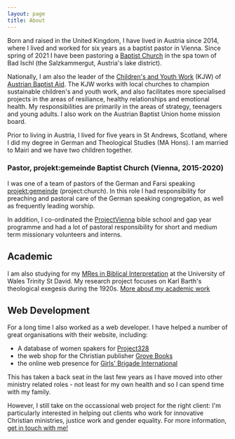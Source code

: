 ```yaml
---
layout: page
title: About
---
```


Born and raised in the United Kingdom, I have lived in Austria since 2014, where I lived and worked for six years as a baptist pastor in Vienna. Since spring of 2021 I have been pastoring a [Baptist Church](http://www.baptisten-badischl.net/) in the spa town of Bad Ischl (the Salzkammergut, Austria's lake district).

Nationally, I am also the leader of the [Children's and Youth Work](https://kjw-baptisten.at) (KJW) of [Austrian Baptist Aid](http://austrianbaptistaid.com). The KJW works with local churches to champion sustainable children's and youth work, and also facilitates more specialised projects in the areas of resiliance, healthy relationships and emotional health. My responsibilities are primarily in the areas of strategy, teenagers and young adults. I also work on the Austrian Baptist Union home mission board. 

Prior to living in Austria, I lived for five years in St Andrews, Scotland, where I did my degree in German and Theological Studies (MA Hons). I am married to Mairi and we have two children together.

### Pastor, projekt:gemeinde Baptist Church (Vienna, 2015-2020)
I was one of a team of pastors of the German and Farsi speaking [projekt:gemeinde](https://projektgemeinde.wien) (project:church). In this role I had responsibility for preaching and pastoral care of the German speaking congregation, as well as frequently leading worship. 

In addition, I co-ordinated the [ProjectVienna](https://projectvienna.at) bible school and gap year programme and had a lot of pastoral responsibility for short and medium term missionary volunteers and interns.

## Academic
I am also studying for my [MRes in Biblical Interpretation](/about/) at the University of Wales Trinity St David. My research project focuses on Karl Barth's theological exegesis during the 1920s. [More about my academic work](/academic)

## Web Development 
For a long time I also worked as a web developer. I have helped a number of great organisations with their website, including:

- A database of women spakers for [Project328](http://speaker328.info/)
- the web shop for the Christian publisher [Grove Books](https://grovebooks.co.uk)
- the online web presence for [Girls' Brigade International](http://gbworldwide.org/)

This has taken a back seat in the last few years as I have moved into other ministry related roles - not least for my own health and so I can spend time with my family. 

However, I still take on the occassional web project for the right client: I'm particularly interested in helping out clients who work for innovative Christian ministries, justice work and gender equality. For more information, <a href="mailto:&#100;&#97;&#118;&#105;&#100;&#106;&#119;&#98;&#117;&#110;&#99;&#101;&#64;&#103;&#109;&#97;&#105;&#108;&#46;&#99;&#111;&#109;">get in touch with me!</a>
